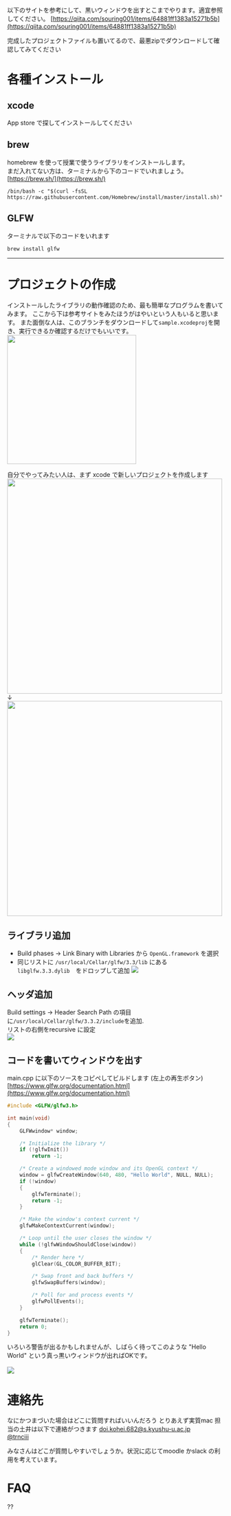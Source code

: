 以下のサイトを参考にして、黒いウィンドウを出すとこまでやります。適宜参照してください。
[https://qiita.com/souring001/items/64881ff1383a15271b5b](https://qiita.com/souring001/items/64881ff1383a15271b5b)

完成したプロジェクトファイルも置いてるので、最悪zipでダウンロードして確認してみてください

# 各種インストール
## xcode
App store で探してインストールしてください  

## brew
homebrew を使って授業で使うライブラリをインストールします。<br>
まだ入れてない方は、ターミナルから下のコードでいれましょう。[https://brew.sh/](https://brew.sh/)
```commandline
/bin/bash -c "$(curl -fsSL https://raw.githubusercontent.com/Homebrew/install/master/install.sh)"
```

## GLFW
ターミナルで以下のコードをいれます
```commandline
brew install glfw
```
---

# プロジェクトの作成
インストールしたライブラリの動作確認のため、最も簡単なプログラムを書いてみます。
ここから下は参考サイトをみたほうがはやいという人もいると思います。
また面倒な人は、このブランチをダウンロードして`sample.xcodeproj`を開き、実行できるか確認するだけでもいいです。<br>
<img src="docs/im_dl.png" width="300">


自分でやってみたい人は、まず xcode で新しいプロジェクトを作成します<br>
<img src="docs/im_new1.png" width="500"><br>
↓<br>
<img src="docs/im_new2.png" width="500">


## ライブラリ追加
* Build phases -> Link Binary with Libraries から ``OpenGL.framework`` を選択
* 同じリストに ``/usr/local/Cellar/glfw/3.3/lib`` にある　``libglfw.3.3.dylib``　をドロップして追加
![](docs/im_link.png)

## ヘッダ追加
Build settings -> Header Search Path の項目に`/usr/local/Cellar/glfw/3.3.2/include`を追加.<br>リストの右側をrecursive に設定<br>
![](docs/im_header.png)

## コードを書いてウィンドウを出す  
main.cpp に以下のソースをコピペしてビルドします (左上の再生ボタン)<br>
[https://www.glfw.org/documentation.html](https://www.glfw.org/documentation.html)<br>

```cpp
#include <GLFW/glfw3.h>

int main(void)
{
    GLFWwindow* window;

    /* Initialize the library */
    if (!glfwInit())
        return -1;

    /* Create a windowed mode window and its OpenGL context */
    window = glfwCreateWindow(640, 480, "Hello World", NULL, NULL);
    if (!window)
    {
        glfwTerminate();
        return -1;
    }

    /* Make the window's context current */
    glfwMakeContextCurrent(window);

    /* Loop until the user closes the window */
    while (!glfwWindowShouldClose(window))
    {
        /* Render here */
        glClear(GL_COLOR_BUFFER_BIT);

        /* Swap front and back buffers */
        glfwSwapBuffers(window);

        /* Poll for and process events */
        glfwPollEvents();
    }

    glfwTerminate();
    return 0;
}
```
いろいろ警告が出るかもしれませんが、しばらく待ってこのような "Hello World" という真っ黒いウィンドウが出ればOKです。<br><br>
![](docs/im_window.png)

# 連絡先
なにかつまづいた場合はどこに質問すればいいんだろう
とりあえず実質mac 担当の土井は以下で連絡がつきます
doi.kohei.682@s.kyushu-u.ac.jp<br>
[@trnciii](twitter.com/trnciii)

みなさんはどこが質問しやすいでしょうか。状況に応じてmoodle かslack の利用を考えています。

# FAQ
??
